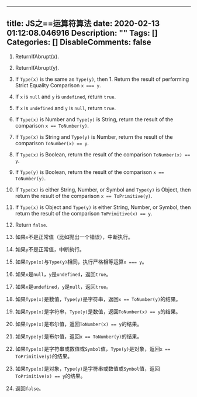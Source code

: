 
---
title: JS之==运算符算法
date: 2020-02-13 01:12:08.046916
Description: ""
Tags: []
Categories: []
DisableComments: false
---
  1. ReturnIfAbrupt(x).
  2. ReturnIfAbrupt(y).
  3. If `Type(x)` is the same as `Type(y)`, then
    1. Return the result of performing Strict Equality Comparison `x === y`.
  4. If `x` is `null` and `y` is `undefined`, return `true`.
  5. If `x` is `undefined` and `y` is `null`, return `true`.
  6. If `Type(x)` is Number and `Type(y)` is String, return the result of the comparison `x == ToNumber(y)`.
  7. If `Type(x)` is String and `Type(y)` is Number, return the result of the comparison `ToNumber(x) == y`.
  8. If `Type(x)` is Boolean, return the result of the comparison `ToNumber(x) == y`.
  9. If `Type(y)` is Boolean, return the result of the comparison `x == ToNumber(y)`.
  10. If `Type(x)` is either String, Number, or Symbol and `Type(y)` is Object, then return the result of the comparison `x == ToPrimitive(y)`.
  11. If `Type(x)` is Object and `Type(y)` is either String, Number, or Symbol, then return the result of the comparison `ToPrimitive(x) == y`.
  12. Return `false`.

  

  1. 如果`x`不是正常值（比如抛出一个错误），中断执行。
  2. 如果`y`不是正常值，中断执行。
  3. 如果`Type(x)`与`Type(y)`相同，执行严格相等运算`x === y`。
  4. 如果`x`是`null`，`y`是`undefined`，返回`true`。
  5. 如果`x`是`undefined`，`y`是`null`，返回`true`。
  6. 如果`Type(x)`是数值，`Type(y)`是字符串，返回`x == ToNumber(y)`的结果。
  7. 如果`Type(x)`是字符串，`Type(y)`是数值，返回`ToNumber(x) == y`的结果。
  8. 如果`Type(x)`是布尔值，返回`ToNumber(x) == y`的结果。
  9. 如果`Type(y)`是布尔值，返回`x == ToNumber(y)`的结果。
  10. 如果`Type(x)`是字符串或数值或`Symbol`值，`Type(y)`是对象，返回`x == ToPrimitive(y)`的结果。
  11. 如果`Type(x)`是对象，`Type(y)`是字符串或数值或`Symbol`值，返回`ToPrimitive(x) == y`的结果。
  12. 返回`false`。


